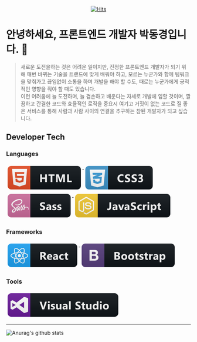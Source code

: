   <div align=center>
  
  [![Hits](https://hits.seeyoufarm.com/api/count/incr/badge.svg?url=https%3A%2F%2Fgithub.com%2FDongKyoungPark)](https://hits.seeyoufarm.com)  
  
  </div>
  
# 안녕하세요, 프론트엔드 개발자 박동경입니다. 👋

> 새로운 도전을하는 것은 어려운 일이지만, 진정한 프론트엔드 개발자가 되기 위해 매번 바뀌는 기술을 트랜드에 맞게 배워야 하고, 모르는 누군가와 함께 팀워크을 맞춰가고 끊임없이 소통을 하며 개발을 해야 할 수도, 때로는 누군가에게 긍적적인 영향을 줘야 할 때도 있습니다. <br>이런 어려움에 늘 도전하며, 늘 겸손하고 배운다는 자세로 개발에 임할 것이며, 깔끔하고 간결한 코드와 효율적인 로직을 중요시 여기고 거짓이 없는 코드로 질 좋은 서비스를 통해 사람과 사람 사이의 연결을 추구하는 참된 개발자가 되고 싶습니다.

## Developer Tech

### Languages

<p align="left">
  <a href="#">
    <img src="./svg/dev/languages/html.svg" alt="html" style="vertical-align:top; margin:6px 4px">
  </a>

  <a href="#">
    <img src="./svg/dev/languages/css3.svg" alt="css3" style="vertical-align:top; margin:6px 4px">
  </a>

  <a href="#">
    <img src="./svg/dev/languages/sass.svg" alt="sass" style="vertical-align:top; margin:6px 4px">
  </a>

  <a href="#">
    <img src="./svg/dev/languages/js.svg" alt="js" style="vertical-align:top; margin:6px 4px">
  </a>  
</p>

### Frameworks

<p align="left">
  <a href="#">
    <img src="./svg/dev/frameworks/react.svg" alt="react" style="vertical-align:top; margin:6px 4px">
  </a>

 <a href="#">
    <img src="./svg/dev/frameworks/bootstrap.svg" alt="bootstrap" style="vertical-align:top; margin:6px 4px">
  </a>  
</p>

### Tools

<p align="left">
 <a href="#">
    <img src="./svg/dev/tools/visualstudio.svg" alt="visualstudio" style="vertical-align:top; margin:6px 4px">
  </a> 
</p>

---

![Anurag's github stats](https://github-readme-stats.vercel.app/api?username=DongKyoungPark&show_icons=true&theme=dark)

<!--
**DongKyoungPark/DongKyoungPark** is a ✨ _special_ ✨ repository because its `README.md` (this file) appears on your GitHub profile.

Here are some ideas to get you started:

- 🔭 I’m currently working on ...
- 🌱 I’m currently learning ...
- 👯 I’m looking to collaborate on ...
- 🤔 I’m looking for help with ...
- 💬 Ask me about ...
- 📫 How to reach me: ...
- 😄 Pronouns: ...
- ⚡ Fun fact: ...
-->
